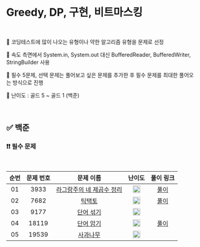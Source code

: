 # Greedy, DP, 구현, 비트마스킹

<br/>

📌 코딩테스트에 많이 나오는 유형이나 약한 알고리즘 유형을 문제로 선정

📌 속도 측면에서 System.in, System.out 대신 BufferedReader, BufferedWriter, StringBuilder 사용

📌 필수 5문제, 선택 문제는 풀어보고 싶은 문제를 추가한 후 필수 문제를 최대한 풀어오는 방식으로 진행

📌 난이도 : 골드 5 ~ 골드 1 (백준)

<br/>

## ✅ 백준

### ❗❗ 필수 문제

<br/>

순번 | 문제 번호 | 문제 이름 | 난이도 | 풀이 링크
:---: | :---: | :---: | :---: | :---: 
01 | 3933 | [라그랑주의 네 제곱수 정리](https://www.acmicpc.net/problem/3933) | <img src="https://static.solved.ac/tier_small/11.svg" width=20px> | [풀이](https://github.com/psj98/Java_Study_Coding_18/blob/main/study/src/study_230712/problemset/boj_3933.java)
02 | 7682 | [틱택토](https://www.acmicpc.net/problem/7682) | <img src="https://static.solved.ac/tier_small/11.svg" width=20px> | [풀이](https://github.com/psj98/Java_Study_Coding_18/blob/main/study/src/study_230712/problemset/boj_7682.java)
03 | 9177 | [단어 섞기](https://www.acmicpc.net/problem/9177) | <img src="https://static.solved.ac/tier_small/12.svg" width=20px> | []()
04 | 18119 | [단어 암기](https://www.acmicpc.net/problem/18119) | <img src="https://static.solved.ac/tier_small/12.svg" width=20px> | [풀이](https://github.com/psj98/Java_Study_Coding_18/blob/main/study/src/study_230712/problemset/boj_18119.java)
05 | 19539 | [사과나무](https://www.acmicpc.net/problem/19539) | <img src="https://static.solved.ac/tier_small/11.svg" width=20px> | []()